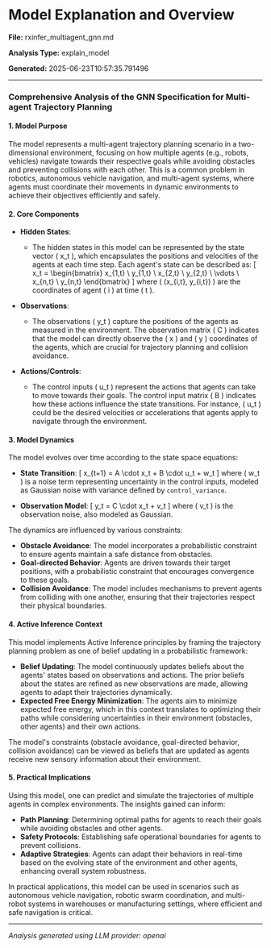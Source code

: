 # Model Explanation and Overview

**File:** rxinfer_multiagent_gnn.md

**Analysis Type:** explain_model

**Generated:** 2025-06-23T10:57:35.791496

---

### Comprehensive Analysis of the GNN Specification for Multi-agent Trajectory Planning

#### 1. Model Purpose
The model represents a multi-agent trajectory planning scenario in a two-dimensional environment, focusing on how multiple agents (e.g., robots, vehicles) navigate towards their respective goals while avoiding obstacles and preventing collisions with each other. This is a common problem in robotics, autonomous vehicle navigation, and multi-agent systems, where agents must coordinate their movements in dynamic environments to achieve their objectives efficiently and safely.

#### 2. Core Components
- **Hidden States**: 
  - The hidden states in this model can be represented by the state vector \( x_t \), which encapsulates the positions and velocities of the agents at each time step. Each agent's state can be described as:
    \[
    x_t = \begin{bmatrix}
    x_{1,t} \\
    y_{1,t} \\
    x_{2,t} \\
    y_{2,t} \\
    \vdots \\
    x_{n,t} \\
    y_{n,t}
    \end{bmatrix}
    \]
    where \( (x_{i,t}, y_{i,t}) \) are the coordinates of agent \( i \) at time \( t \).

- **Observations**: 
  - The observations \( y_t \) capture the positions of the agents as measured in the environment. The observation matrix \( C \) indicates that the model can directly observe the \( x \) and \( y \) coordinates of the agents, which are crucial for trajectory planning and collision avoidance.

- **Actions/Controls**: 
  - The control inputs \( u_t \) represent the actions that agents can take to move towards their goals. The control input matrix \( B \) indicates how these actions influence the state transitions. For instance, \( u_t \) could be the desired velocities or accelerations that agents apply to navigate through the environment.

#### 3. Model Dynamics
The model evolves over time according to the state space equations:
- **State Transition**:
  \[
  x_{t+1} = A \cdot x_t + B \cdot u_t + w_t
  \]
  where \( w_t \) is a noise term representing uncertainty in the control inputs, modeled as Gaussian noise with variance defined by `control_variance`.

- **Observation Model**:
  \[
  y_t = C \cdot x_t + v_t
  \]
  where \( v_t \) is the observation noise, also modeled as Gaussian.

The dynamics are influenced by various constraints:
- **Obstacle Avoidance**: The model incorporates a probabilistic constraint to ensure agents maintain a safe distance from obstacles.
- **Goal-directed Behavior**: Agents are driven towards their target positions, with a probabilistic constraint that encourages convergence to these goals.
- **Collision Avoidance**: The model includes mechanisms to prevent agents from colliding with one another, ensuring that their trajectories respect their physical boundaries.

#### 4. Active Inference Context
This model implements Active Inference principles by framing the trajectory planning problem as one of belief updating in a probabilistic framework:
- **Belief Updating**: The model continuously updates beliefs about the agents' states based on observations and actions. The prior beliefs about the states are refined as new observations are made, allowing agents to adapt their trajectories dynamically.
- **Expected Free Energy Minimization**: The agents aim to minimize expected free energy, which in this context translates to optimizing their paths while considering uncertainties in their environment (obstacles, other agents) and their own actions.

The model's constraints (obstacle avoidance, goal-directed behavior, collision avoidance) can be viewed as beliefs that are updated as agents receive new sensory information about their environment.

#### 5. Practical Implications
Using this model, one can predict and simulate the trajectories of multiple agents in complex environments. The insights gained can inform:
- **Path Planning**: Determining optimal paths for agents to reach their goals while avoiding obstacles and other agents.
- **Safety Protocols**: Establishing safe operational boundaries for agents to prevent collisions.
- **Adaptive Strategies**: Agents can adapt their behaviors in real-time based on the evolving state of the environment and other agents, enhancing overall system robustness.

In practical applications, this model can be used in scenarios such as autonomous vehicle navigation, robotic swarm coordination, and multi-robot systems in warehouses or manufacturing settings, where efficient and safe navigation is critical.

---

*Analysis generated using LLM provider: openai*

